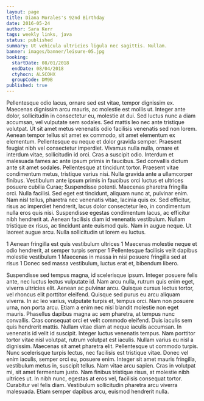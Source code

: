 ```yaml
---
layout: page
title: Diana Morales's 92nd Birthday
date: 2016-05-24
author: Sara Kerr
tags: weekly links, java
status: published
summary: Ut vehicula ultricies ligula nec sagittis. Nullam.
banner: images/banner/leisure-05.jpg
booking:
  startDate: 08/01/2018
  endDate: 08/04/2018
  ctyhocn: ALSCOHX
  groupCode: DM9B
published: true
---
```

Pellentesque odio lacus, ornare sed est vitae, tempor dignissim ex. Maecenas dignissim arcu mauris, ac molestie est mollis ut. Integer ante dolor, sollicitudin in consectetur eu, molestie at dui. Sed luctus nunc a diam accumsan, vel vulputate sem sodales. Sed mattis leo nec ante tristique volutpat. Ut sit amet metus venenatis odio facilisis venenatis sed non lorem. Aenean tempor tellus sit amet ex commodo, sit amet elementum ex elementum. Pellentesque eu neque et dolor gravida semper. Praesent feugiat nibh vel consectetur imperdiet. Vivamus nulla nulla, ornare et interdum vitae, sollicitudin id orci. Cras a suscipit odio. Interdum et malesuada fames ac ante ipsum primis in faucibus. Sed convallis dictum ante sit amet sodales.
Pellentesque at tincidunt tortor. Praesent vitae condimentum metus, tristique varius nisi. Nulla gravida ante a ullamcorper finibus. Vestibulum ante ipsum primis in faucibus orci luctus et ultrices posuere cubilia Curae; Suspendisse potenti. Maecenas pharetra fringilla orci. Nulla facilisi. Sed eget est tincidunt, aliquam nunc at, pulvinar enim. Nam nisl tellus, pharetra nec venenatis vitae, lacinia quis ex. Sed efficitur, risus ac imperdiet hendrerit, lacus dolor consectetur leo, in condimentum nulla eros quis nisi. Suspendisse egestas condimentum lacus, ac efficitur nibh hendrerit at. Aenean facilisis diam id venenatis vestibulum. Nullam tristique ex risus, ac tincidunt ante euismod quis. Nam in augue neque. Ut laoreet augue arcu. Nulla sollicitudin ut lorem eu luctus.

1 Aenean fringilla est quis vestibulum ultrices
1 Maecenas molestie neque et odio hendrerit, at semper turpis semper
1 Pellentesque facilisis velit dapibus molestie vestibulum
1 Maecenas in massa in nisi posuere fringilla sed at risus
1 Donec sed massa vestibulum, luctus erat et, bibendum libero.

Suspendisse sed tempus magna, id scelerisque ipsum. Integer posuere felis ante, nec luctus lectus vulputate id. Nam arcu nulla, rutrum quis enim eget, viverra ultricies elit. Aenean ac pulvinar arcu. Quisque cursus lectus tortor, vel rhoncus elit porttitor eleifend. Quisque sed purus eu arcu aliquam viverra. In ac leo varius, vulputate turpis et, tempus orci. Nam non posuere urna, non porta arcu. Etiam a enim nec nisl blandit molestie non eget mauris. Phasellus dapibus magna ac sem pharetra, at tempus nunc convallis. Cras consequat orci et velit commodo eleifend. Duis iaculis sem quis hendrerit mattis. Nullam vitae diam at neque iaculis accumsan. In venenatis id velit id suscipit. Integer luctus venenatis tempus. Nam porttitor tortor vitae nisl volutpat, rutrum volutpat est iaculis.
Nullam varius eu nisl a dignissim. Maecenas sit amet pharetra elit. Pellentesque ut commodo turpis. Nunc scelerisque turpis lectus, nec facilisis est tristique vitae. Donec vel enim iaculis, semper orci eu, posuere enim. Integer sit amet mauris fringilla, vestibulum metus in, suscipit tellus. Nam vitae arcu sapien. Cras in volutpat mi, sit amet fermentum justo. Nam finibus tristique risus, at molestie nibh ultrices ut. In nibh nunc, egestas at eros vel, facilisis consequat tortor. Curabitur vel felis diam. Vestibulum sollicitudin pharetra arcu viverra malesuada. Etiam semper dapibus arcu, euismod hendrerit nulla.
